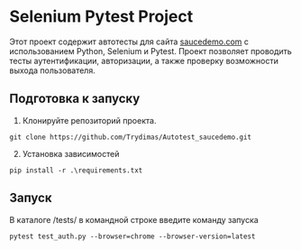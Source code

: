 # Selenium Pytest Project

Этот проект содержит автотесты для сайта [saucedemo.com](https://www.saucedemo.com/) с использованием Python, Selenium и Pytest. Проект позволяет проводить тесты аутентификации, авторизации, а также проверку возможности выхода пользователя.

## Подготовка к запуску

1. Клонируйте репозиторий проекта.
```commandline
git clone https://github.com/Trydimas/Autotest_saucedemo.git
```
2. Установка зависимостей

```commandline
pip install -r .\requirements.txt
```

## Запуск

В каталоге /tests/ в командной строке введите команду запуска
```commandline
pytest test_auth.py --browser=chrome --browser-version=latest
```


